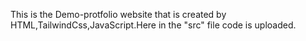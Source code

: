 This is the Demo-protfolio website that is created by HTML,TailwindCss,JavaScript.Here in the "src" file code is uploaded.
